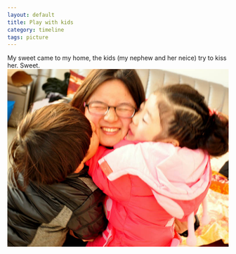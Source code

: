 ```yaml
---
layout: default
title: Play with kids
category: timeline
tags: picture
---
```

<p>
My sweet came to my home, the kids (my nephew and her neice) try to kiss her. Sweet.
<img src="./img/post/three_kids_at_home.jpg"  alt="Down by the beach"/>
</p>
